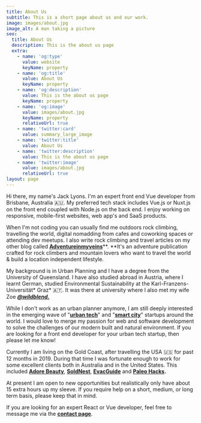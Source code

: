 ```yaml
---
title: About Us
subtitle: This is a short page about us and our work.
image: images/about.jpg
image_alt: A man taking a picture
seo:
  title: About Us
  description: This is the about us page
  extra:
    - name: 'og:type'
      value: website
      keyName: property
    - name: 'og:title'
      value: About Us
      keyName: property
    - name: 'og:description'
      value: This is the about us page
      keyName: property
    - name: 'og:image'
      value: images/about.jpg
      keyName: property
      relativeUrl: true
    - name: 'twitter:card'
      value: summary_large_image
    - name: 'twitter:title'
      value: About Us
    - name: 'twitter:description'
      value: This is the about us page
    - name: 'twitter:image'
      value: images/about.jpg
      relativeUrl: true
layout: page
---
```

Hi there, my name's Jack Lyons. I'm an expert front end Vue developer from Brisbane, Australia 🇦🇺. My preferred tech stack includes Vue.js or Nuxt.js on the front end coupled with Node.js on the back end. I enjoy working on responsive, mobile-first websites, web app's and SaaS products.

When I'm not coding you can usually find me outdoors rock climbing, travelling the world, digital nomadding from cafes and coworking spaces or attending dev meetups. I also write rock climbing and travel articles on my other blog called [**Adventureinmyveins**](https://www.adventureinmyveins.com)**. **It's an adventure publication crafted for rock climbers and mountain lovers who want to travel the world & build a location independent lifestyle.

My background is in Urban Planning and I have a degree from the University of Queensland. I have also studied abroad in Austria, where I learnt German, studied Environmental Sustainability at the Karl-Franzens-Universität* Graz* 🇦🇹. It was there at university where I also met my wife Zoe [***@wildblend.***](https://www.instagram.com/wildblend/)

While I don't work as an urban planner anymore, I am still deeply interested in the emerging wave of "[**urban tech**](https://www.quora.com/What-is-urban-tech)" and "[**smart city**](https://en.wikipedia.org/wiki/Smart_city)" startups around the world. I would love to merge my passion for web and software development to solve the challenges of our modern built and natural environment. If you are looking for a front end developer for your urban tech startup, then please let me know!

Currently I am living on the Gold Coast, after travelling the USA 🇺🇸 for past 12 months in 2019. During that time I was fortunate enough to work for some excellent clients both in Australia and in the United States. This included [**Adore Beauty**](https://jacklyons.me/portfolio/adore-beauty/), [**SoldNest**](https://jacklyons.me/portfolio/soldnest/), [**EvacGuide**](https://jacklyons.me/portfolio/evac-guide/) and [**Paleo Hacks**](https://jacklyons.me/portfolio/paleohacks/)**.**

At present I am open to new opportunities but realistically only have about 15 extra hours up my sleeve. If you require help on a short, medium, or long term basis, please keep that in mind.

If you are looking for an expert React or Vue developer, feel free to message me via the [**contact page**](https://jacklyons.me/contact).
